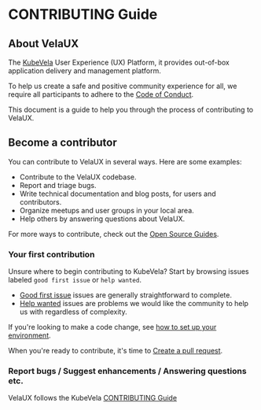 # CONTRIBUTING Guide

## About VelaUX

The [KubeVela](https://github.com/oam-dev/kubevela) User Experience (UX) Platform, it provides out-of-box application delivery and management platform.

To help us create a safe and positive community experience for all, we require all participants to adhere to the [Code of Conduct](https://github.com/oam-dev/kubevela/blob/master/CODE_OF_CONDUCT.md).

This document is a guide to help you through the process of contributing to VelaUX.

## Become a contributor

You can contribute to VelaUX in several ways. Here are some examples:

* Contribute to the VelaUX codebase.
* Report and triage bugs.
* Write technical documentation and blog posts, for users and contributors.
* Organize meetups and user groups in your local area.
* Help others by answering questions about VelaUX.

For more ways to contribute, check out the [Open Source Guides](https://opensource.guide/how-to-contribute/).

### Your first contribution

Unsure where to begin contributing to KubeVela? Start by browsing issues labeled `good first issue` or `help wanted`.

- [Good first issue](https://github.com/oam-dev/velaux/labels/good%20first%20issue) issues are generally straightforward to complete.
- [Help wanted](https://github.com/oam-dev/velaux/labels/help%20wanted) issues are problems we would like the community to help us with regardless of complexity.

If you're looking to make a code change, see [how to set up your environment](docs/contributing/velaux.md).

When you're ready to contribute, it's time to [Create a pull request](https://github.com/oam-dev/kubevela/blob/master/contribute/create-pull-request.md).

### Report bugs / Suggest enhancements / Answering questions etc.

VelaUX follows the KubeVela [CONTRIBUTING Guide](https://github.com/oam-dev/kubevela/blob/master/CONTRIBUTING.md)
